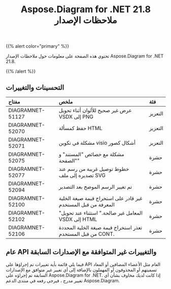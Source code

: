 ﻿---
title: Aspose.Diagram for .NET 21.8 ملاحظات الإصدار
type: docs
weight: 5
url: /ar/net/aspose-diagram-for-net-21-8-release-notes/
---
{{% alert color="primary" %}} 

تحتوي هذه الصفحة على معلومات حول ملاحظات الإصدار Aspose.Diagram for .NET 21.8.

{{% /alert %}} 
## **التحسينات والتغييرات**

|**مفتاح**|**ملخص**|**فئة**|
|:- |:- |:- |
|DIAGRAMNET-51127|عرض غير صحيح للألوان أثناء تحويل VSDX إلى PNG|التعزيز|
|DIAGRAMNET-52070|حفظ كمسألة HTML|التعزيز|
|DIAGRAMNET-52071|مشكلة في تكوين visio أشكال كصور|التعزيز|
|DIAGRAMNET-52075|مشكلة مع خصائص "المستند" و "الصفحة"|حشرة|
|DIAGRAMNET-52077|خطوط توصيل غريبة من رسم عند تصديره إلى ملف SVG|حشرة|
|DIAGRAMNET-52094|تم تغيير الرسم الموضح بعد التصدير|حشرة|
|DIAGRAMNET-52100|غير قادر على استخراج قيمة صيغة الخلية المعرفة من قبل المستخدم|حشرة|
|DIAGRAMNET-52102|"المعامل غير صالحة." استثناء عند تحويل VSDX إلى HTML|حشرة|
|DIAGRAMNET-52106|تعذر استخراج قيمة صيغة الخلية المحددة من قبل المستخدم CONT.|حشرة|

## **عام API والتغييرات غير المتوافقة مع الإصدارات السابقة**
فيما يلي قائمة بأية تغييرات تم إجراؤها على API العام مثل الأعضاء المضافين أو المعاد تسميتهم أو المحذوفون أو المهملون بالإضافة إلى أي تغيير غير متوافق مع الإصدارات السابقة تم إجراؤه على Aspose.Diagram for .NET. إذا كانت لديك مخاوف بشأن أي تغيير مدرج ، فيرجى رفعه في منتدى الدعم Aspose.Diagram.





